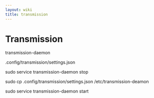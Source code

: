 ```yaml
---
layout: wiki
title: transmission
---
```


# Transmission

transmission-daemon

.config/transmission/settings.json

sudo service transmission-daemon stop

sudo cp .config/transmission/settings.json /etc/transmission-deamon

sudo service transmission-daemon start
